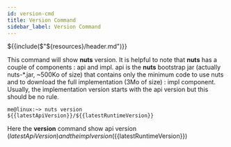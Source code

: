 ```yaml
---
id: version-cmd
title: Version Command
sidebar_label: Version Command
---
```


${{include($"${resources}/header.md")}}

This command will show **nuts** version. It is helpful to note that **nuts** has a couple of components : api and impl.
api is the **nuts** bootstrap jar (actually nuts-*.jar, ~500Ko of size) that contains only the minimum code to use nuts and to download the full implementation (3Mo of size) : impl component. Usually, the implementation version starts with the api version but this should be no rule.
```
me@linux:~> nuts version
${{latestApiVersion}}/${{latestRuntimeVersion}}
```
Here the **version** command show api version (${{latestApiVersion}}) and the impl version (${{latestRuntimeVersion}})
